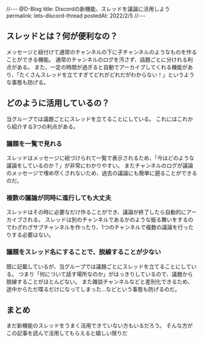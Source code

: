 //--- @D-Blog
title: Discordの新機能、スレッドを議論に活用しよう
permalink: lets-discord-thread
postedAt: 2022/2/5
//---


## スレッドとは？何が便利なの？
メッセージと紐付けて通常のチャンネルの下に子チャンネルのようなものを作ることができる機能。
通常のチャンネルのログを汚さず、話題ごとに分けれる利点がある。
また、一定の時間が過ぎると自動でアーカイブしてくれる機能があり、「たくさんスレッドを立てすぎてどれがどれだがわからない！」というような事態も防げる。

## どのように活用しているの？
当グループでは議題ごとにスレッドを立てることにしている。
これにはこれから紹介する3つの利点がある。

### 議題を一覧で見れる
スレッドはメッセージに紐づけられて一覧で表示されるため、「今はどのような議論をしているのか？」が非常にわかりやすい。
またチャンネルのログが議論のメッセージで埋め尽くされないため、過去の議論にも簡単に遡ることができるのだ。

### 複数の議論が同時に進行しても大丈夫
スレッドはその時に必要なだけ作ることができ、議論が終了したら自動的にアーカイブされる。
スレッドは別のチャンネルであるかのような振る舞いをするのでわざわざサブチャンネルを作ったり、1つのチャンネルで複数の議論を行ったりする必要はない。

### 議題をスレッド名にすることで、脱線することが少ない
既に記載しているが、当グループでは議題ごとにスレッドを立てることにしている。
つまり「何について話す場所なのか」がはっきりしているので、議題から脱線することがほとんどない。
また雑談チャンネルなどと差別化できるため、途中からただ喋るだけになってしまった...などという事態も防げるのだ。

## まとめ
まだ新機能のスレッドをうまく活用できていない方もいるだろう。
そんな方がこの記事を読んで活用してもらえると嬉しい限りだ
